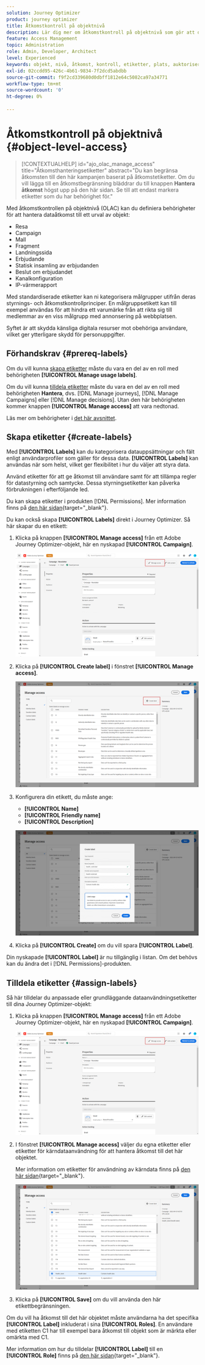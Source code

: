 ```yaml
---
solution: Journey Optimizer
product: journey optimizer
title: Åtkomstkontroll på objektnivå
description: Lär dig mer om åtkomstkontroll på objektnivå som gör att du kan definiera behörigheter för att hantera dataåtkomst till ett urval objekt
feature: Access Management
topic: Administration
role: Admin, Developer, Architect
level: Experienced
keywords: objekt, nivå, åtkomst, kontroll, etiketter, plats, auktorisering
exl-id: 02ccdd95-426c-4b61-9834-7f2dcd5abdbb
source-git-commit: f9f2cd339680d0dbff1812e64c5082ca97a34771
workflow-type: tm+mt
source-wordcount: '0'
ht-degree: 0%

---
```


# Åtkomstkontroll på objektnivå {#object-level-access}

>[!CONTEXTUALHELP]
>id="ajo_olac_manage_access"
>title="Åtkomsthanteringsetiketter"
>abstract="Du kan begränsa åtkomsten till den här kampanjen baserat på åtkomstetiketter. Om du vill lägga till en åtkomstbegränsning bläddrar du till knappen **Hantera åtkomst** högst upp på den här sidan. Se till att endast markera etiketter som du har behörighet för."

Med åtkomstkontrollen på objektnivå (OLAC) kan du definiera behörigheter för att hantera dataåtkomst till ett urval av objekt:

* Resa
* Campaign
* Mall
* Fragment
* Landningssida
* Erbjudande
* Statisk insamling av erbjudanden
* Beslut om erbjudandet
* Kanalkonfiguration
* IP-värmerapport

Med standardiserade etiketter kan ni kategorisera målgrupper utifrån deras styrnings- och åtkomstkontrollprinciper. En målgruppsetikett kan till exempel användas för att hindra ett varumärke från att rikta sig till medlemmar av en viss målgrupp med annonsering på webbplatsen.

Syftet är att skydda känsliga digitala resurser mot obehöriga användare, vilket ger ytterligare skydd för personuppgifter.

## Förhandskrav {#prereq-labels}

Om du vill kunna [skapa etiketter](#create-labels) måste du vara en del av en roll med behörigheten **[!UICONTROL Manage usage labels]**.

Om du vill kunna [tilldela etiketter](#assign-labels) måste du vara en del av en roll med behörigheten **Hantera**, dvs. [!DNL Manage journeys], [!DNL Manage Campaigns] eller [!DNL Manage decisions]. Utan den här behörigheten kommer knappen **[!UICONTROL Manage access]** att vara nedtonad.

Läs mer om behörigheter i [det här avsnittet](../administration/permissions.md).

## Skapa etiketter {#create-labels}

Med **[!UICONTROL Labels]** kan du kategorisera datauppsättningar och fält enligt användarprofiler som gäller för dessa data. **[!UICONTROL Labels]** kan användas när som helst, vilket ger flexibilitet i hur du väljer att styra data.

Använd etiketter för att ge åtkomst till användare samt för att tillämpa regler för datastyrning och samtycke. Dessa styrningsetiketter kan påverka förbrukningen i efterföljande led.

Du kan skapa etiketter i produkten [!DNL Permissions]. Mer information finns på [den här sidan](https://experienceleague.adobe.com/docs/experience-platform/access-control/abac/permissions-ui/labels.html){target="_blank"}.

Du kan också skapa **[!UICONTROL Labels]** direkt i Journey Optimizer. Så här skapar du en etikett:

1. Klicka på knappen **[!UICONTROL Manage access]** från ett Adobe Journey Optimizer-objekt, här en nyskapad **[!UICONTROL Campaign]**.

   ![](assets/olac_1.png)

1. Klicka på **[!UICONTROL Create label]** i fönstret **[!UICONTROL Manage access]**.

   ![](assets/olac_2.png)

1. Konfigurera din etikett, du måste ange:
   * **[!UICONTROL Name]**
   * **[!UICONTROL Friendly name]**
   * **[!UICONTROL Description]**

   ![](assets/olac_3.png)

1. Klicka på **[!UICONTROL Create]** om du vill spara **[!UICONTROL Label]**.

Din nyskapade **[!UICONTROL Label]** är nu tillgänglig i listan. Om det behövs kan du ändra det i [!DNL Permissions]-produkten.

## Tilldela etiketter {#assign-labels}

Så här tilldelar du anpassade eller grundläggande dataanvändningsetiketter till dina Journey Optimizer-objekt:

1. Klicka på knappen **[!UICONTROL Manage access]** från ett Adobe Journey Optimizer-objekt, här en nyskapad **[!UICONTROL Campaign]**.

   ![](assets/olac_1.png)

1. I fönstret **[!UICONTROL Manage access]** väljer du egna etiketter eller etiketter för kärndataanvändning för att hantera åtkomst till det här objektet.

   Mer information om etiketter för användning av kärndata finns på [den här sidan](https://experienceleague.adobe.com/docs/experience-platform/data-governance/labels/reference.html){target="_blank"}.

   ![](assets/olac_4.png)

1. Klicka på **[!UICONTROL Save]** om du vill använda den här etikettbegränsningen.

Om du vill ha åtkomst till det här objektet måste användarna ha det specifika **[!UICONTROL Label]** inkluderat i sina **[!UICONTROL Roles]**.
En användare med etiketten C1 har till exempel bara åtkomst till objekt som är märkta eller omärkta med C1.

Mer information om hur du tilldelar **[!UICONTROL Label]** till en **[!UICONTROL Role]** finns på [den här sidan](https://experienceleague.adobe.com/docs/experience-platform/access-control/abac/permissions-ui/permissions.html#manage-labels-for-a-role){target="_blank"}.